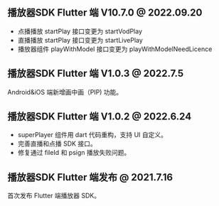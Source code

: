 ## 播放器SDK Flutter 端 V10.7.0 @ 2022.09.20

- 点播播放 startPlay 接口变更为 startVodPlay
- 直播播放 startPlay 接口变更为 startLivePlay
- 播放器组件 playWithModel 接口变更为 playWithModelNeedLicence


## 播放器SDK Flutter 端 V1.0.3 @ 2022.7.5
Android&iOS 端新增画中画（PIP) 功能。


## 播放器SDK Flutter 端 V1.0.2 @ 2022.6.24

- superPlayer 组件用 dart 代码重构，支持 UI 自定义。
- 完善直播和点播 SDK 接口。
- 修复通过 fileId 和 psign 播放失败问题。



## 播放器SDK Flutter 端发布 @ 2021.7.16
首次发布 Flutter 端播放器 SDK。
